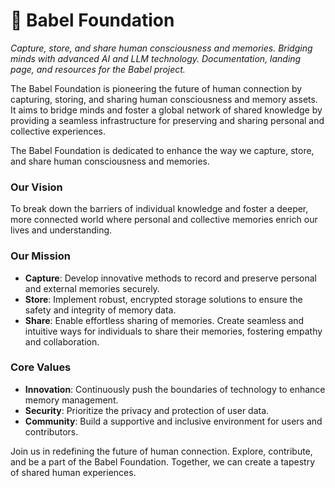 # 🧠 Babel Foundation

_Capture, store, and share human consciousness and memories. Bridging minds with advanced AI and LLM technology. Documentation, landing page, and resources for the Babel project._

The Babel Foundation is pioneering the future of human connection by capturing, storing, and sharing human consciousness and memory assets. It aims to bridge minds and foster a global network of shared knowledge by providing a seamless infrastructure for preserving and sharing personal and collective experiences.

The Babel Foundation is dedicated to enhance the way we capture, store, and share human consciousness and memories.

### Our Vision

To break down the barriers of individual knowledge and foster a deeper, more connected world where personal and collective memories enrich our lives and understanding.

### Our Mission

- **Capture**: Develop innovative methods to record and preserve personal and external memories securely.
- **Store**: Implement robust, encrypted storage solutions to ensure the safety and integrity of memory data.
- **Share**: Enable effortless sharing of memories. Create seamless and intuitive ways for individuals to share their memories, fostering empathy and collaboration.

### Core Values

- **Innovation**: Continuously push the boundaries of technology to enhance memory management.
- **Security**: Prioritize the privacy and protection of user data.
- **Community**: Build a supportive and inclusive environment for users and contributors.

Join us in redefining the future of human connection. Explore, contribute, and be a part of the Babel Foundation. Together, we can create a tapestry of shared human experiences.
